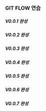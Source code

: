 ### GIT FLOW 연습


##### V0.0.1 완성

##### V0.0.2 완성

##### V0.0.3 완성

##### V0.0.4 완성


##### V0.0.5 완성

##### V0.0.6 완성


##### V0.0.7 완성
